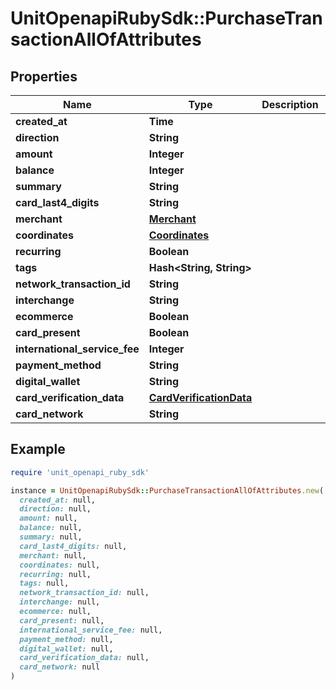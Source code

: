 # UnitOpenapiRubySdk::PurchaseTransactionAllOfAttributes

## Properties

| Name | Type | Description | Notes |
| ---- | ---- | ----------- | ----- |
| **created_at** | **Time** |  |  |
| **direction** | **String** |  |  |
| **amount** | **Integer** |  |  |
| **balance** | **Integer** |  |  |
| **summary** | **String** |  |  |
| **card_last4_digits** | **String** |  |  |
| **merchant** | [**Merchant**](Merchant.md) |  |  |
| **coordinates** | [**Coordinates**](Coordinates.md) |  | [optional] |
| **recurring** | **Boolean** |  |  |
| **tags** | **Hash&lt;String, String&gt;** |  | [optional] |
| **network_transaction_id** | **String** |  | [optional] |
| **interchange** | **String** |  | [optional] |
| **ecommerce** | **Boolean** |  |  |
| **card_present** | **Boolean** |  |  |
| **international_service_fee** | **Integer** |  | [optional] |
| **payment_method** | **String** |  | [optional] |
| **digital_wallet** | **String** |  | [optional] |
| **card_verification_data** | [**CardVerificationData**](CardVerificationData.md) |  | [optional] |
| **card_network** | **String** |  | [optional] |

## Example

```ruby
require 'unit_openapi_ruby_sdk'

instance = UnitOpenapiRubySdk::PurchaseTransactionAllOfAttributes.new(
  created_at: null,
  direction: null,
  amount: null,
  balance: null,
  summary: null,
  card_last4_digits: null,
  merchant: null,
  coordinates: null,
  recurring: null,
  tags: null,
  network_transaction_id: null,
  interchange: null,
  ecommerce: null,
  card_present: null,
  international_service_fee: null,
  payment_method: null,
  digital_wallet: null,
  card_verification_data: null,
  card_network: null
)
```


